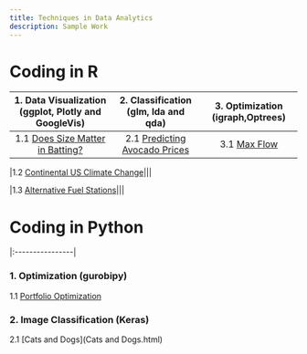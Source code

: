 ```yaml
---
title: Techniques in Data Analytics
description: Sample Work
---
```


# Coding in R

|1. Data Visualization (ggplot, Plotly and GoogleVis)|2. Classification (glm, lda and qda)|3. Optimization (igraph,Optrees)|
|:--------------------------------------------------:|:----------------------------------:|:------------------------------:|
|1.1 [Does Size Matter in Batting?](Does_Size_Matter_in_Batting1.html)|2.1 [Predicting Avocado Prices](Avocado.html)|3.1 [Max Flow](Max_Flow.html)|

|1.2 [Continental US Climate Change](Climate.html)|||

|1.3 [Alternative Fuel Stations](Stations1.html)|||










# Coding in Python
|:----------------|
### 1. Optimization (gurobipy)

1.1 [Portfolio Optimization](Portfolio.html)

### 2. Image Classification (Keras)

2.1 [Cats and Dogs](Cats and Dogs.html)


